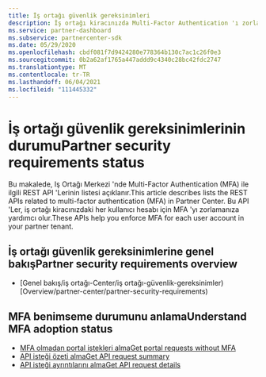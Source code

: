 ```yaml
---
title: İş ortağı güvenlik gereksinimleri
description: İş ortağı kiracınızda Multi-Factor Authentication 'ı zorlamanıza yardımcı olan REST API 'Leri anlayın.
ms.service: partner-dashboard
ms.subservice: partnercenter-sdk
ms.date: 05/29/2020
ms.openlocfilehash: cbdf081f7d9424280e778364b130c7ac1c26f0e3
ms.sourcegitcommit: 0b2a62af1765a447addd9c4340c28bc42fdc2747
ms.translationtype: MT
ms.contentlocale: tr-TR
ms.lasthandoff: 06/04/2021
ms.locfileid: "111445332"
---
```

# <a name="partner-security-requirements-status"></a><span data-ttu-id="ae84f-103">İş ortağı güvenlik gereksinimlerinin durumu</span><span class="sxs-lookup"><span data-stu-id="ae84f-103">Partner security requirements status</span></span>

<span data-ttu-id="ae84f-104">Bu makalede, Iş Ortağı Merkezi 'nde Multi-Factor Authentication (MFA) ile ilgili REST API 'Lerinin listesi açıklanır.</span><span class="sxs-lookup"><span data-stu-id="ae84f-104">This article describes lists the REST APIs related to multi-factor authentication (MFA) in Partner Center.</span></span> <span data-ttu-id="ae84f-105">Bu API 'Ler, iş ortağı kiracınızdaki her kullanıcı hesabı için MFA 'yı zorlamanıza yardımcı olur.</span><span class="sxs-lookup"><span data-stu-id="ae84f-105">These APIs help you enforce MFA for each user account in your partner tenant.</span></span> 

## <a name="partner-security-requirements-overview"></a><span data-ttu-id="ae84f-106">İş ortağı güvenlik gereksinimlerine genel bakış</span><span class="sxs-lookup"><span data-stu-id="ae84f-106">Partner security requirements overview</span></span>

- <span data-ttu-id="ae84f-107">[Genel bakış/iş ortağı-Center/iş ortağı-güvenlik-gereksinimler)</span><span class="sxs-lookup"><span data-stu-id="ae84f-107">[Overview/partner-center/partner-security-requirements)</span></span>

## <a name="understand-mfa-adoption-status"></a><span data-ttu-id="ae84f-108">MFA benimseme durumunu anlama</span><span class="sxs-lookup"><span data-stu-id="ae84f-108">Understand MFA adoption status</span></span>

- [<span data-ttu-id="ae84f-109">MFA olmadan portal istekleri alma</span><span class="sxs-lookup"><span data-stu-id="ae84f-109">Get portal requests without MFA</span></span>](get-portal-requests-without-mfa.md)
- [<span data-ttu-id="ae84f-110">API isteği özeti alma</span><span class="sxs-lookup"><span data-stu-id="ae84f-110">Get API request summary</span></span>](get-api-request-summary.md)
- [<span data-ttu-id="ae84f-111">API isteği ayrıntılarını alma</span><span class="sxs-lookup"><span data-stu-id="ae84f-111">Get API request details</span></span>](get-api-request-details.md)
